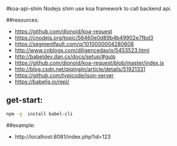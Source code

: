 #koa-api-shim
Nodejs shim use koa framework to call backend api.


##resources:
+ https://github.com/dionoid/koa-request
+ https://cnodejs.org/topic/56460e0d89b4b49902e7fbd3
+ https://segmentfault.com/q/1010000004280608
+ http://www.cnblogs.com/diligenceday/p/5453523.html
+ http://babeldev.dan.cx/docs/setup/#gulp
+ https://github.com/dionoid/koa-request/blob/master/index.js
+ http://blog.csdn.net/qiqingjin/article/details/51921331
+ https://github.com/typicode/json-server
+ https://babeljs.io/repl/
## get-start:
```bash
npm -g  install babel-cli
```


##example:
+ http://localhost:8081/index.php?id=123
